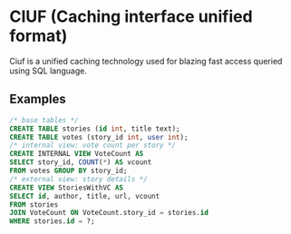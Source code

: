 # CIUF (Caching interface unified format)
Ciuf is a unified caching technology used for blazing fast access queried using SQL language.

## Examples
```sql
/* base tables */
CREATE TABLE stories (id int, title text);
CREATE TABLE votes (story_id int, user int);
/* internal view: vote count per story */
CREATE INTERNAL VIEW VoteCount AS
SELECT story_id, COUNT(*) AS vcount
FROM votes GROUP BY story_id;
/* external view: story details */
CREATE VIEW StoriesWithVC AS
SELECT id, author, title, url, vcount
FROM stories
JOIN VoteCount ON VoteCount.story_id = stories.id
WHERE stories.id = ?;
```